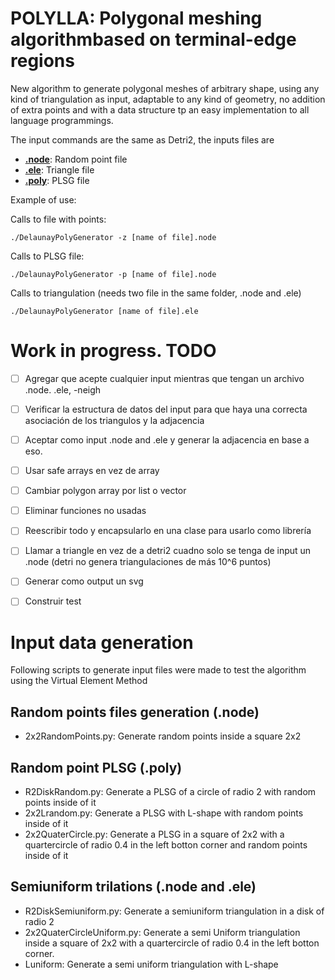 
# POLYLLA: Polygonal meshing algorithmbased on terminal-edge regions

New algorithm to generate polygonal meshes of arbitrary shape, using any kind of triangulation as input, adaptable to any kind of geometry, no addition of extra points and with a data structure tp an easy implementation to all language programmings.

The input commands are the same as Detri2, the inputs files are

- **[.node](https://www.cs.cmu.edu/~quake/triangle.node.html)**: Random point file
- **[.ele](https://www.cs.cmu.edu/~quake/triangle.ele.html)**: Triangle file
- **[.poly](https://www.cs.cmu.edu/~quake/triangle.poly.html)**: PLSG file

Example of use: 

Calls to file with points:

```./DelaunayPolyGenerator -z [name of file].node ```

Calls to PLSG file:

```./DelaunayPolyGenerator -p [name of file].node ```

Calls to triangulation (needs two file in the same folder, .node and .ele)

```./DelaunayPolyGenerator [name of file].ele ```

# Work in progress. TODO

  - [ ] Agregar que acepte cualquier input mientras que tengan un archivo .node. .ele, -neigh
  - [ ] Verificar la estructura de datos del input para que haya una correcta asociación de los triangulos y la adjacencia
  - [ ] Aceptar como input .node and .ele y generar la adjacencia en base a  eso.
  - [ ] Usar safe arrays en vez de array
  - [ ] Cambiar polygon array por list o vector
  - [ ] Eliminar funciones no usadas
  - [ ] Reescribir todo y encapsularlo en una clase para usarlo como librería
  - [ ] Llamar a triangle en vez de a detri2 cuadno solo se tenga de input un .node (detri no genera triangulaciones de más 10^6 puntos)
  - [ ] Generar como output un svg
  - [ ] Construir test


# Input data generation

Following scripts to generate input files were made to test the algorithm using the Virtual Element Method

## Random points files generation (.node)

  - 2x2RandomPoints.py: Generate random points inside a square 2x2

## Random point PLSG (.poly)

  - R2DiskRandom.py: Generate a PLSG of a circle of radio 2 with random points inside of it
  - 2x2Lrandom.py: Generate a PLSG with L-shape with random points inside of it
  - 2x2QuaterCircle.py: Generate a PLSG in a square of 2x2 with a quartercircle of radio 0.4 in the left botton corner and random points inside of it

## Semiuniform trilations (.node and .ele)
    
  - R2DiskSemiuniform.py: Generate a semiuniform triangulation in a disk of radio 2
  - 2x2QuaterCircleUniform.py: Generate a semi Uniform triangulation inside a square of 2x2 with a quartercircle of radio 0.4 in the left botton corner.
  - Luniform: Generate a semi uniform triangulation with L-shape


 
